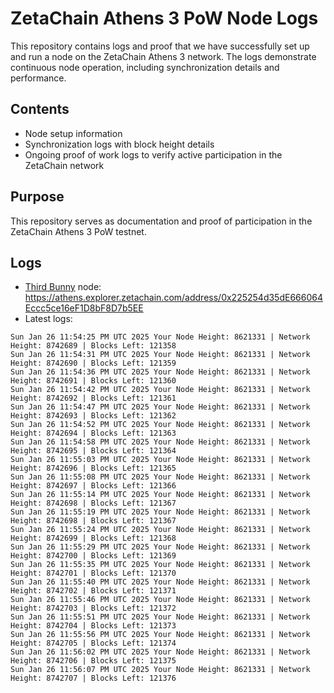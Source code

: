 # ZetaChain Athens 3 PoW Node Logs
This repository contains logs and proof that we have successfully set up and run a node on the ZetaChain Athens 3 network. The logs demonstrate continuous node operation, including synchronization details and performance.

## Contents
- Node setup information
- Synchronization logs with block height details
- Ongoing proof of work logs to verify active participation in the ZetaChain network

## Purpose
This repository serves as documentation and proof of participation in the ZetaChain Athens 3 PoW testnet.

## Logs

- [Third Bunny](https://thirdbunny.xyz/) node: https://athens.explorer.zetachain.com/address/0x225254d35dE666064Eccc5ce16eF1D8bF8D7b5EE
- Latest logs:
```
Sun Jan 26 11:54:25 PM UTC 2025 Your Node Height: 8621331 | Network Height: 8742689 | Blocks Left: 121358
Sun Jan 26 11:54:31 PM UTC 2025 Your Node Height: 8621331 | Network Height: 8742690 | Blocks Left: 121359
Sun Jan 26 11:54:36 PM UTC 2025 Your Node Height: 8621331 | Network Height: 8742691 | Blocks Left: 121360
Sun Jan 26 11:54:42 PM UTC 2025 Your Node Height: 8621331 | Network Height: 8742692 | Blocks Left: 121361
Sun Jan 26 11:54:47 PM UTC 2025 Your Node Height: 8621331 | Network Height: 8742693 | Blocks Left: 121362
Sun Jan 26 11:54:52 PM UTC 2025 Your Node Height: 8621331 | Network Height: 8742694 | Blocks Left: 121363
Sun Jan 26 11:54:58 PM UTC 2025 Your Node Height: 8621331 | Network Height: 8742695 | Blocks Left: 121364
Sun Jan 26 11:55:03 PM UTC 2025 Your Node Height: 8621331 | Network Height: 8742696 | Blocks Left: 121365
Sun Jan 26 11:55:08 PM UTC 2025 Your Node Height: 8621331 | Network Height: 8742697 | Blocks Left: 121366
Sun Jan 26 11:55:14 PM UTC 2025 Your Node Height: 8621331 | Network Height: 8742698 | Blocks Left: 121367
Sun Jan 26 11:55:19 PM UTC 2025 Your Node Height: 8621331 | Network Height: 8742698 | Blocks Left: 121367
Sun Jan 26 11:55:24 PM UTC 2025 Your Node Height: 8621331 | Network Height: 8742699 | Blocks Left: 121368
Sun Jan 26 11:55:29 PM UTC 2025 Your Node Height: 8621331 | Network Height: 8742700 | Blocks Left: 121369
Sun Jan 26 11:55:35 PM UTC 2025 Your Node Height: 8621331 | Network Height: 8742701 | Blocks Left: 121370
Sun Jan 26 11:55:40 PM UTC 2025 Your Node Height: 8621331 | Network Height: 8742702 | Blocks Left: 121371
Sun Jan 26 11:55:46 PM UTC 2025 Your Node Height: 8621331 | Network Height: 8742703 | Blocks Left: 121372
Sun Jan 26 11:55:51 PM UTC 2025 Your Node Height: 8621331 | Network Height: 8742704 | Blocks Left: 121373
Sun Jan 26 11:55:56 PM UTC 2025 Your Node Height: 8621331 | Network Height: 8742705 | Blocks Left: 121374
Sun Jan 26 11:56:02 PM UTC 2025 Your Node Height: 8621331 | Network Height: 8742706 | Blocks Left: 121375
Sun Jan 26 11:56:07 PM UTC 2025 Your Node Height: 8621331 | Network Height: 8742707 | Blocks Left: 121376
```
